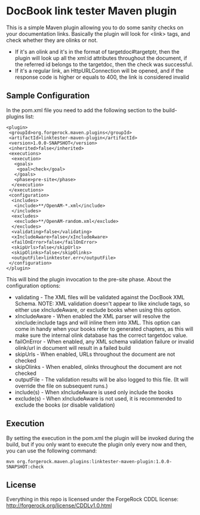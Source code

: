 # DocBook link tester Maven plugin

This is a simple Maven plugin allowing you to do some sanity checks on your documentation links. Basically the plugin will look for &lt;link&gt; tags, and check whether they are olinks or not.

* If it's an olink and it's in the format of targetdoc#targetptr, then the plugin will look up all the xml:id attributes throughout the document, if the referred id belongs to the targetdoc, then the check was successful.
* If it's a regular link, an HttpURLConnection will be opened, and if the response code is higher or equals to 400, the link is considered invalid

## Sample Configuration

In the pom.xml file you need to add the following section to the build-plugins list:

    <plugin>
     <groupId>org.forgerock.maven.plugins</groupId>
     <artifactId>linktester-maven-plugin</artifactId>
     <version>1.0.0-SNAPSHOT</version>
     <inherited>false</inherited>
     <executions>
      <execution>
       <goals>
        <goal>check</goal>
       </goals>
       <phase>pre-site</phase>
      </execution>
     </executions>
     <configuration>
      <includes>
       <include>**/OpenAM-*.xml</include>
      </includes>
      <excludes>
       <exclude>**/OpenAM-random.xml</exclude>
      </excludes>
      <validating>false</validating>
      <xIncludeAware>false</xIncludeAware>
      <failOnError>false</failOnError>
      <skipUrls>false</skipUrls>
      <skipOlinks>false</skipOlinks>
      <outputFile>linktester.err</outputFile>
     </configuration>
    </plugin>

This will bind the plugin invocation to the pre-site phase. About the configuration options:

* validating - The XML files will be validated against the DocBook XML Schema. NOTE: XML validation doesn't appear to like xinclude tags, so either use xIncludeAware, or exclude books when using this option.
* xIncludeAware - When enabled the XML parser will resolve the xinclude:include tags and will inline them into XML. This option can come in handy when your books refer to generated chapters, as this will make sure the internal olink database has the correct targetdoc value.
* failOnError - When enabled, any XML schema validation failure or invalid olink/url in document will result in a failed build
* skipUrls - When enabled, URLs throughout the document are not checked
* skipOlinks - When enabled, olinks throughout the document are not checked
* outputFile - The validation results will be also logged to this file. (It will override the file on subsequent runs.)
* include(s) - When xIncludeAware is used only include the books
* exclude(s) - When xIncludeAware is not used, it is recommended to exclude the books (or disable validation)

## Execution

By setting the execution in the pom.xml the plugin will be invoked during the build, but if you only want to execute the plugin only every now and then, you can use the following command:

    mvn org.forgerock.maven.plugins:linktester-maven-plugin:1.0.0-SNAPSHOT:check

## License

Everything in this repo is licensed under the ForgeRock CDDL license: http://forgerock.org/license/CDDLv1.0.html
